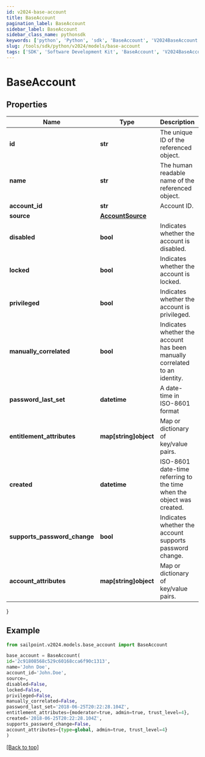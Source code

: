 ```yaml
---
id: v2024-base-account
title: BaseAccount
pagination_label: BaseAccount
sidebar_label: BaseAccount
sidebar_class_name: pythonsdk
keywords: ['python', 'Python', 'sdk', 'BaseAccount', 'V2024BaseAccount']
slug: /tools/sdk/python/v2024/models/base-account
tags: ['SDK', 'Software Development Kit', 'BaseAccount', 'V2024BaseAccount']
---
```


# BaseAccount

## Properties

| Name | Type | Description | Notes |
| --- | --- | --- | --- |
| **id** | **str** | The unique ID of the referenced object. | [optional] |
| **name** | **str** | The human readable name of the referenced object. | [optional] |
| **account_id** | **str** | Account ID. | [optional] |
| **source** | [**AccountSource**](account-source) |  | [optional] |
| **disabled** | **bool** | Indicates whether the account is disabled. | [optional] [default to False] |
| **locked** | **bool** | Indicates whether the account is locked. | [optional] [default to False] |
| **privileged** | **bool** | Indicates whether the account is privileged. | [optional] [default to False] |
| **manually_correlated** | **bool** | Indicates whether the account has been manually correlated to an identity. | [optional] [default to False] |
| **password_last_set** | **datetime** | A date-time in ISO-8601 format | [optional] |
| **entitlement_attributes** | **map[string]object** | Map or dictionary of key/value pairs. | [optional] |
| **created** | **datetime** | ISO-8601 date-time referring to the time when the object was created. | [optional] |
| **supports_password_change** | **bool** | Indicates whether the account supports password change. | [optional] [default to False] |
| **account_attributes** | **map[string]object** | Map or dictionary of key/value pairs. | [optional] |

}

## Example

```python
from sailpoint.v2024.models.base_account import BaseAccount

base_account = BaseAccount(
id='2c91808568c529c60168cca6f90c1313',
name='John Doe',
account_id='John.Doe',
source=,
disabled=False,
locked=False,
privileged=False,
manually_correlated=False,
password_last_set='2018-06-25T20:22:28.104Z',
entitlement_attributes={moderator=true, admin=true, trust_level=4},
created='2018-06-25T20:22:28.104Z',
supports_password_change=False,
account_attributes={type=global, admin=true, trust_level=4}
)

```

[[Back to top]](#)
